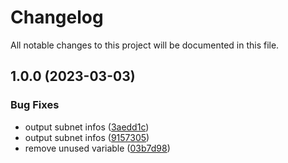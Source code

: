 # Changelog

All notable changes to this project will be documented in this file.

## 1.0.0 (2023-03-03)


### Bug Fixes

* output subnet infos ([3aedd1c](https://github.com/nomaddevops/azure_resource_group/commit/3aedd1cb3abb64f1a5c101bc82fce6529783d9dd))
* output subnet infos ([9157305](https://github.com/nomaddevops/azure_resource_group/commit/9157305d7a74b33fb3ee7f4d5c46a0ab4093afd4))
* remove unused variable ([03b7d98](https://github.com/nomaddevops/azure_resource_group/commit/03b7d98046fd02ce597fc324f663fd3fd6f00095))

